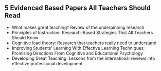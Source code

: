 <h2> 5 Evidenced Based Papers All Teachers Should Read</h2>

<ul>

                             

 <li><a target="_blank" href="https://github.com/manjunath5496/5-Evidenced-Based-Papers-All-Teachers-Should-Read/blob/master/ebp(1).pdf" style="text-decoration:none;">What makes great teaching? Review of the underpinning research</a></li>

 <li><a target="_blank" href="https://github.com/manjunath5496/5-Evidenced-Based-Papers-All-Teachers-Should-Read/blob/master/ebp(2).pdf" style="text-decoration:none;">Principles of Instruction: Research-Based Strategies That All Teachers Should Know</a></li>

<li><a target="_blank" href="https://github.com/manjunath5496/5-Evidenced-Based-Papers-All-Teachers-Should-Read/blob/master/ebp(3).pdf" style="text-decoration:none;">Cognitive load theory: Research that teachers really need to understand</a></li>
 <li><a target="_blank" href="https://github.com/manjunath5496/5-Evidenced-Based-Papers-All-Teachers-Should-Read/blob/master/ebp(4).pdf" style="text-decoration:none;">Improving Students' Learning With Effective Learning Techniques: Promising Directions From Cognitive and Educational Psychology</a></li>                              
<li><a target="_blank" href="https://github.com/manjunath5496/5-Evidenced-Based-Papers-All-Teachers-Should-Read/blob/master/ebp(5).pdf" style="text-decoration:none;">Developing Great Teaching: Lessons from the international reviews into effective professional development</a></li>
</ul>
